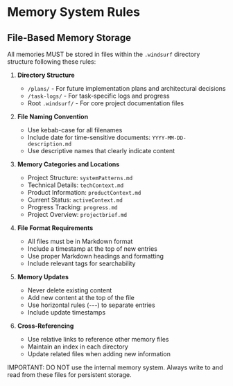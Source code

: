 # Memory System Rules

## File-Based Memory Storage

All memories MUST be stored in files within the `.windsurf` directory structure following these rules:

1. **Directory Structure**
   - `/plans/` - For future implementation plans and architectural decisions
   - `/task-logs/` - For task-specific logs and progress
   - Root `.windsurf/` - For core project documentation files

2. **File Naming Convention**
   - Use kebab-case for all filenames
   - Include date for time-sensitive documents: `YYYY-MM-DD-description.md`
   - Use descriptive names that clearly indicate content

3. **Memory Categories and Locations**
   - Project Structure: `systemPatterns.md`
   - Technical Details: `techContext.md`
   - Product Information: `productContext.md`
   - Current Status: `activeContext.md`
   - Progress Tracking: `progress.md`
   - Project Overview: `projectbrief.md`

4. **File Format Requirements**
   - All files must be in Markdown format
   - Include a timestamp at the top of new entries
   - Use proper Markdown headings and formatting
   - Include relevant tags for searchability

5. **Memory Updates**
   - Never delete existing content
   - Add new content at the top of the file
   - Use horizontal rules (---) to separate entries
   - Include update timestamps

6. **Cross-Referencing**
   - Use relative links to reference other memory files
   - Maintain an index in each directory
   - Update related files when adding new information

IMPORTANT: DO NOT use the internal memory system. Always write to and read from these files for persistent storage.
